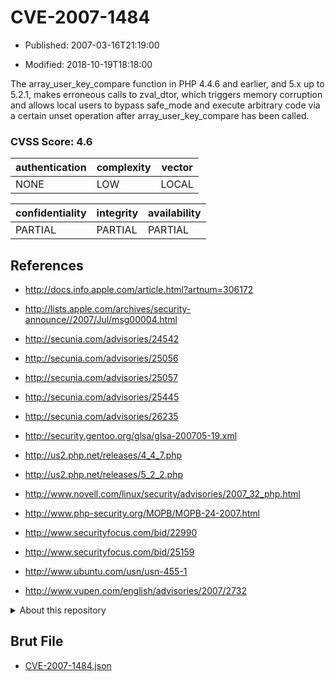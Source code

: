 # CVE-2007-1484

- Published: 2007-03-16T21:19:00

- Modified: 2018-10-19T18:18:00

The array_user_key_compare function in PHP 4.4.6 and earlier, and 5.x up to 5.2.1, makes erroneous calls to zval_dtor, which triggers memory corruption and allows local users to bypass safe_mode and execute arbitrary code via a certain unset operation after array_user_key_compare has been called.

### CVSS Score: **4.6**

| authentication | complexity | vector |
| --- | --- | --- |
| NONE | LOW | LOCAL |

| confidentiality | integrity | availability |
| --- | --- | --- |
| PARTIAL | PARTIAL | PARTIAL |

## References

* http://docs.info.apple.com/article.html?artnum=306172

* http://lists.apple.com/archives/security-announce//2007/Jul/msg00004.html

* http://secunia.com/advisories/24542

* http://secunia.com/advisories/25056

* http://secunia.com/advisories/25057

* http://secunia.com/advisories/25445

* http://secunia.com/advisories/26235

* http://security.gentoo.org/glsa/glsa-200705-19.xml

* http://us2.php.net/releases/4_4_7.php

* http://us2.php.net/releases/5_2_2.php

* http://www.novell.com/linux/security/advisories/2007_32_php.html

* http://www.php-security.org/MOPB/MOPB-24-2007.html

* http://www.securityfocus.com/bid/22990

* http://www.securityfocus.com/bid/25159

* http://www.ubuntu.com/usn/usn-455-1

* http://www.vupen.com/english/advisories/2007/2732

<details>
<summary>About this repository</summary> 

  This repository is part of the project [Live Hack CVE](https://github.com/Live-Hack-CVE). Main website can be found [www.live-hack.org](https://www.live-hack.org) 
  
  Made by [Sn0wAlice](https://github.com/Sn0wAlice) for the people that care about security and need to have a feed of the latest CVEs. Hope you enjoy it, don't forget to star the repo and follow me on [Twitter](https://twitter.com/Sn0wAlice) and [Github](https://github.com/Sn0wAlice). And that is my [personnal website](https://www.alice-snow.me/)

  - [Home Page](https://github.com/Live-Hack-CVE)
  - [Framework](https://github.com/Live-Hack-CVE/cve-framework)
  - [CVE database](https://github.com/Live-Hack-CVE/full_database)
  - [Changelog](https://github.com/Live-Hack-CVE/Changelog)
</details>

## Brut File

* [CVE-2007-1484.json](https://raw.githubusercontent.com/Live-Hack-CVE/full_database/main/cves/2007/CVE-2007-1484.json)

